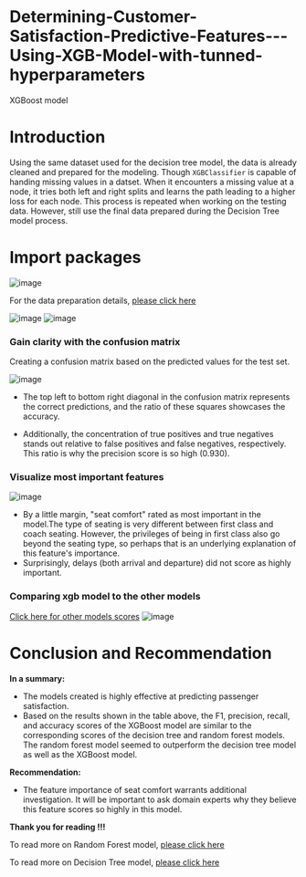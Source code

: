 # Determining-Customer-Satisfaction-Predictive-Features---Using-XGB-Model-with-tunned-hyperparameters
XGBoost model

# Introduction
Using the same dataset used for the decision tree model, the data is already cleaned and prepared for the modeling. Though `XGBClassifier` is capable of handing missing values in a datset. When it encounters a missing value at a node, it tries both left and right splits and learns the path leading to a higher loss for each node. This process is repeated when working on the testing data.
However, still use the final data prepared during the Decision Tree model process. 

# Import packages

![image](https://github.com/user-attachments/assets/63608905-5d80-4868-be41-0351fd9c73e4)

For the data preparation details, [please click here](https://github.com/OTQUEEN/Constructing-and-Evaluating-a-Model-to-Predict-Customer-Satisfaction-?tab=readme-ov-file#data-exploration-data-cleaning-and-model-preparation)

![image](https://github.com/user-attachments/assets/2b2741c1-1037-4fd4-a43d-837aab795380)
![image](https://github.com/user-attachments/assets/369299c3-d2c2-4a66-8ea4-475f86c76b6c)

### Gain clarity with the confusion matrix
Creating a confusion matrix based on the predicted values for the test set.

![image](https://github.com/user-attachments/assets/939750eb-2a42-42c6-806a-a907599841dd)
* The top left to bottom right diagonal in the confusion matrix represents the correct predictions, and the ratio of these squares showcases the accuracy.

* Additionally, the concentration of true positives and true negatives stands out relative to false positives and false negatives, respectively. This ratio is why the precision score is so high (0.930).

### Visualize most important features
![image](https://github.com/user-attachments/assets/bdbd6300-abe3-4ed0-a033-3b2986164337)

* By a little margin, "seat comfort" rated as most important in the model.The type of seating is very different between first class and coach seating.
  However, the privileges of being in first class also go beyond the seating type, so perhaps that is an underlying explanation of this feature's importance.
* Surprisingly, delays (both arrival and departure) did not score as highly important.

### Comparing xgb model to the other models
[Click here for other models scores](https://github.com/OTQUEEN/Using-A-Random-Forest-Model--Evaluate-and-Determining-Predictive-Variables-In-Customer-Satisfaction?tab=readme-ov-file#comparing-the-tuned-decision-tree-model-to-the-tuned-random-forest-model-for-the-best-performing-model)
![image](https://github.com/user-attachments/assets/5d526929-afc0-497f-b052-189274dc16ac)

# Conclusion and Recommendation

**In a summary:**
* The models created is highly effective at predicting passenger satisfaction.
* Based on the results shown in the table above, the F1, precision, recall, and accuracy scores of the XGBoost model are similar to the corresponding scores of the decision tree and random forest models.
  The random forest model seemed to outperform the decision tree model as well as the XGBoost model. 

**Recommendation:**
* The feature importance of seat comfort warrants additional investigation. It will be important to ask domain experts why they believe this feature scores so highly in this model.


**Thank you for reading !!!**

To read more on Random Forest model, [please click here](https://github.com/OTQUEEN/Using-A-Random-Forest-Model--Evaluate-and-Determining-Predictive-Variables-In-Customer-Satisfaction)

To read more on Decision Tree model, [please click here](https://github.com/OTQUEEN/Constructing-and-Evaluating-a-Model-to-Predict-Customer-Satisfaction-)








